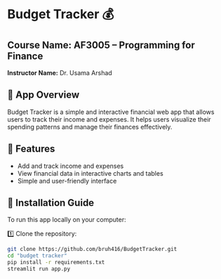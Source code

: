 
# Budget Tracker 💰  

## Course Name: AF3005 – Programming for Finance  
**Instructor Name:** Dr. Usama Arshad  

## 📌 App Overview  
Budget Tracker is a simple and interactive financial web app that allows users to track their income and expenses. It helps users visualize their spending patterns and manage their finances effectively.  

## 🚀 Features  
- Add and track income and expenses  
- View financial data in interactive charts and tables  
- Simple and user-friendly interface  

## 🔧 Installation Guide  
To run this app locally on your computer:  

1️⃣ Clone the repository:  
   ```bash
   git clone https://github.com/bruh416/BudgetTracker.git
cd "budget tracker"
pip install -r requirements.txt
streamlit run app.py
